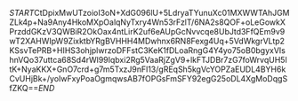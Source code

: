 $START$CtDpixMwUTzoioI3oN+XdG096lU+5LdryaTYunuXc01MXWWTAhJGMZLk4p+Na9Any4HkoMXpOalqNyTxry4Wn53rFzlT/6NA2s8QOF+oLeGowkXPrzddGKzV3QWBiR2OkOax4ntLirK2uf6eAUpGcNvvcqe8UbJtd3FfQEm9v9wT2XAHWIpW9ZixktbYRgBVHHH4MDwhnx6RN8Fexg4Uq+5VdWkgrVLtp2KSsvTePRB+HIHS3ohjplwrzoDFFstC3KeK1fDLoaRngG4Y4yo75oB0bgyxVIshnVQo37uttca68Sd4rWl99Iqbxi2Rg5VaaRjZgV9+lkFTJDBr7zG7foWrvqUH5ltK+NyaKKX+GnO7crd+g7m5TxzJ9nFl13/gREqSh5kgVcYOPZaEUDL4BYH6kCvUHjBk+/yoIwFxyPoaOgmqwsAB7fOPGsFmSFY92egG25oDL4XgMoDqgSfZKQ==$END$